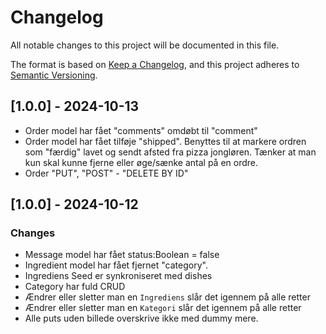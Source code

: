 # Changelog

All notable changes to this project will be documented in this file.

The format is based on [Keep a Changelog](https://keepachangelog.com/en/1.0.0/),
and this project adheres to [Semantic Versioning](https://semver.org/spec/v2.0.0.html).
## [1.0.0] - 2024-10-13

- Order model har fået "comments" omdøbt til "comment" 
- Order model har fået tilføje "shipped". Benyttes til at markere ordren som "færdig" lavet og sendt afsted fra pizza jongløren. Tænker at man kun skal kunne fjerne eller øge/sænke antal på en ordre. 
- Order "PUT", "POST" - "DELETE BY ID"

## [1.0.0] - 2024-10-12

### Changes
- Message model har fået status:Boolean = false 
- Ingredient model har fået fjernet "category". 
- Ingrediens Seed er synkroniseret med dishes
- Category har fuld CRUD
- Ændrer eller sletter man en `Ingrediens` slår det igennem på alle retter
- Ændrer eller sletter man en `Kategori` slår det igennem på alle retter
- Alle puts uden billede overskrive ikke med dummy mere.